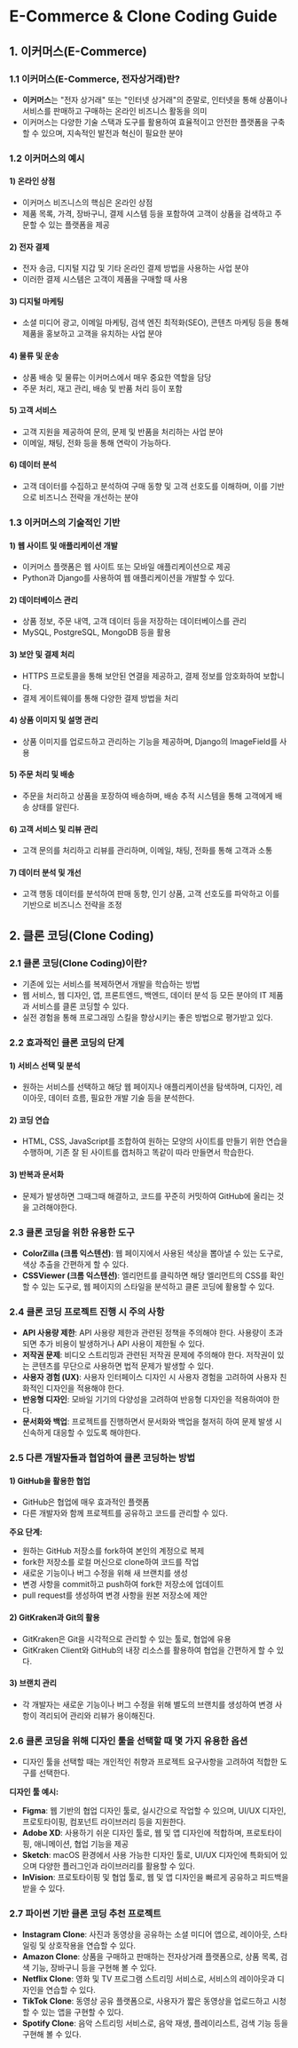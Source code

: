 







# E-Commerce & Clone Coding Guide

## 1. 이커머스(E-Commerce)

### 1.1 이커머스(E-Commerce, 전자상거래)란?
- **이커머스**는 "전자 상거래" 또는 "인터넷 상거래"의 준말로, 인터넷을 통해 상품이나 서비스를 판매하고 구매하는 온라인 비즈니스 활동을 의미
- 이커머스는 다양한 기술 스택과 도구를 활용하여 효율적이고 안전한 플랫폼을 구축할 수 있으며, 지속적인 발전과 혁신이 필요한 분야

### 1.2 이커머스의 예시
#### 1) 온라인 상점
- 이커머스 비즈니스의 핵심은 온라인 상점
- 제품 목록, 가격, 장바구니, 결제 시스템 등을 포함하여 고객이 상품을 검색하고 주문할 수 있는 플랫폼을 제공

#### 2) 전자 결제
- 전자 송금, 디지털 지갑 및 기타 온라인 결제 방법을 사용하는 사업 분야
- 이러한 결제 시스템은 고객이 제품을 구매할 때 사용

#### 3) 디지털 마케팅
- 소셜 미디어 광고, 이메일 마케팅, 검색 엔진 최적화(SEO), 콘텐츠 마케팅 등을 통해 제품을 홍보하고 고객을 유치하는 사업 분야

#### 4) 물류 및 운송
- 상품 배송 및 물류는 이커머스에서 매우 중요한 역할을 담당
- 주문 처리, 재고 관리, 배송 및 반품 처리 등이 포함

#### 5) 고객 서비스
- 고객 지원을 제공하여 문의, 문제 및 반품을 처리하는 사업 분야
- 이메일, 채팅, 전화 등을 통해 연락이 가능하다.

#### 6) 데이터 분석
- 고객 데이터를 수집하고 분석하여 구매 동향 및 고객 선호도를 이해하며, 이를 기반으로 비즈니스 전략을 개선하는 분야

### 1.3 이커머스의 기술적인 기반
#### 1) 웹 사이트 및 애플리케이션 개발
- 이커머스 플랫폼은 웹 사이트 또는 모바일 애플리케이션으로 제공
- Python과 Django를 사용하여 웹 애플리케이션을 개발할 수 있다.

#### 2) 데이터베이스 관리
- 상품 정보, 주문 내역, 고객 데이터 등을 저장하는 데이터베이스를 관리
- MySQL, PostgreSQL, MongoDB 등을 활용

#### 3) 보안 및 결제 처리
- HTTPS 프로토콜을 통해 보안된 연결을 제공하고, 결제 정보를 암호화하여 보합니다.
- 결제 게이트웨이를 통해 다양한 결제 방법을 처리

#### 4) 상품 이미지 및 설명 관리
- 상품 이미지를 업로드하고 관리하는 기능을 제공하며, Django의 ImageField를 사용

#### 5) 주문 처리 및 배송
- 주문을 처리하고 상품을 포장하여 배송하며, 배송 추적 시스템을 통해 고객에게 배송 상태를 알린다.

#### 6) 고객 서비스 및 리뷰 관리
- 고객 문의를 처리하고 리뷰를 관리하며, 이메일, 채팅, 전화를 통해 고객과 소통

#### 7) 데이터 분석 및 개선
- 고객 행동 데이터를 분석하여 판매 동향, 인기 상품, 고객 선호도를 파악하고 이를 기반으로 비즈니스 전략을 조정

## 2. 클론 코딩(Clone Coding)

### 2.1 클론 코딩(Clone Coding)이란?
- 기존에 있는 서비스를 복제하면서 개발을 학습하는 방법
- 웹 서비스, 웹 디자인, 앱, 프론트엔드, 백엔드, 데이터 분석 등 모든 분야의 IT 제품과 서비스를 클론 코딩할 수 있다.
- 실전 경험을 통해 프로그래밍 스킬을 향상시키는 좋은 방법으로 평가받고 있다.

### 2.2 효과적인 클론 코딩의 단계
#### 1) 서비스 선택 및 분석
- 원하는 서비스를 선택하고 해당 웹 페이지나 애플리케이션을 탐색하며, 디자인, 레이아웃, 데이터 흐름, 필요한 개발 기술 등을 분석한다.

#### 2) 코딩 연습
- HTML, CSS, JavaScript를 조합하여 원하는 모양의 사이트를 만들기 위한 연습을 수행하며, 기존 잘 된 사이트를 캡처하고 똑같이 따라 만들면서 학습한다.

#### 3) 반복과 문서화
- 문제가 발생하면 그때그때 해결하고, 코드를 꾸준히 커밋하여 GitHub에 올리는 것을 고려해야한다.

### 2.3 클론 코딩을 위한 유용한 도구
- **ColorZilla (크롬 익스텐션)**: 웹 페이지에서 사용된 색상을 뽑아낼 수 있는 도구로, 색상 추출을 간편하게 할 수 있다.
- **CSSViewer (크롬 익스텐션)**: 엘리먼트를 클릭하면 해당 엘리먼트의 CSS를 확인할 수 있는 도구로, 웹 페이지의 스타일을 분석하고 클론 코딩에 활용할 수 있다.

### 2.4 클론 코딩 프로젝트 진행 시 주의 사항
- **API 사용량 제한**: API 사용량 제한과 관련된 정책을 주의해야 한다. 사용량이 초과되면 추가 비용이 발생하거나 API 사용이 제한될 수 있다.
- **저작권 문제**: 비디오 스트리밍과 관련된 저작권 문제에 주의해야 한다. 저작권이 있는 콘텐츠를 무단으로 사용하면 법적 문제가 발생할 수 있다.
- **사용자 경험 (UX)**: 사용자 인터페이스 디자인 시 사용자 경험을 고려하여 사용자 친화적인 디자인을 적용해야 한다.
- **반응형 디자인**: 모바일 기기의 다양성을 고려하여 반응형 디자인을 적용하여야 한다.
- **문서화와 백업**: 프로젝트를 진행하면서 문서화와 백업을 철저히 하여 문제 발생 시 신속하게 대응할 수 있도록 해야한다.

### 2.5 다른 개발자들과 협업하여 클론 코딩하는 방법
#### 1) GitHub을 활용한 협업
- GitHub은 협업에 매우 효과적인 플랫폼
- 다른 개발자와 함께 프로젝트를 공유하고 코드를 관리할 수 있다.

**주요 단계:**
- 원하는 GitHub 저장소를 fork하여 본인의 계정으로 복제
- fork한 저장소를 로컬 머신으로 clone하여 코드를 작업
- 새로운 기능이나 버그 수정을 위해 새 브랜치를 생성
- 변경 사항을 commit하고 push하여 fork한 저장소에 업데이트
- pull request를 생성하여 변경 사항을 원본 저장소에 제안

#### 2) GitKraken과 Git의 활용
- GitKraken은 Git을 시각적으로 관리할 수 있는 툴로, 협업에 유용
- GitKraken Client와 GitHub의 내장 리소스를 활용하여 협업을 간편하게 할 수 있다.

#### 3) 브랜치 관리
- 각 개발자는 새로운 기능이나 버그 수정을 위해 별도의 브랜치를 생성하여 변경 사항이 격리되어 관리와 리뷰가 용이해진다.

### 2.6 클론 코딩을 위해 디자인 툴을 선택할 때 몇 가지 유용한 옵션
- 디자인 툴을 선택할 때는 개인적인 취향과 프로젝트 요구사항을 고려하여 적합한 도구를 선택한다.

**디자인 툴 예시:**
- **Figma**: 웹 기반의 협업 디자인 툴로, 실시간으로 작업할 수 있으며, UI/UX 디자인, 프로토타이핑, 컴포넌트 라이브러리 등을 지원한다.
- **Adobe XD**: 사용하기 쉬운 디자인 툴로, 웹 및 앱 디자인에 적합하며, 프로토타이핑, 애니메이션, 협업 기능을 제공
- **Sketch**: macOS 환경에서 사용 가능한 디자인 툴로, UI/UX 디자인에 특화되어 있으며 다양한 플러그인과 라이브러리를 활용할 수 있다.
- **InVision**: 프로토타이핑 및 협업 툴로, 웹 및 앱 디자인을 빠르게 공유하고 피드백을 받을 수 있다.

### 2.7 파이썬 기반 클론 코딩 추천 프로젝트
- **Instagram Clone**: 사진과 동영상을 공유하는 소셜 미디어 앱으로, 레이아웃, 스타일링 및 상호작용을 연습할 수 있다.
- **Amazon Clone**: 상품을 구매하고 판매하는 전자상거래 플랫폼으로, 상품 목록, 검색 기능, 장바구니 등을 구현해 볼 수 있다.
- **Netflix Clone**: 영화 및 TV 프로그램 스트리밍 서비스로, 서비스의 레이아웃과 디자인을 연습할 수 있다.
- **TikTok Clone**: 동영상 공유 플랫폼으로, 사용자가 짧은 동영상을 업로드하고 시청할 수 있는 앱을 구현할 수 있다.
- **Spotify Clone**: 음악 스트리밍 서비스로, 음악 재생, 플레이리스트, 검색 기능 등을 구현해 볼 수 있다.
